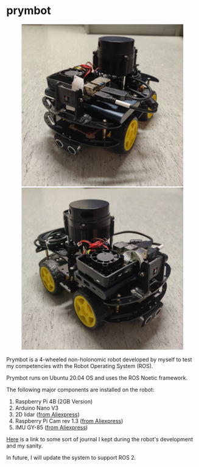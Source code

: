 # prymbot


 <p align="center"> <img src="./images/robot_2.jpg" width="425"/>        <img src="./images/robot_1.jpg" width="425"/> </p>

Prymbot is a 4-wheeled non-holonomic robot developed by myself to test my competencies with the Robot Operating System (ROS). 

Prymbot runs on Ubuntu 20.04 OS and uses the ROS Noetic framework. 

The following major components are installed on the robot:
1. Raspberry Pi 4B (2GB Version)
2. Arduino Nano V3
3. 2D lidar ([from Aliexpress](https://www.aliexpress.com/item/4001253880158.html?spm=a2g0o.order_list.0.0.573f1802iVwUdw))
4. Raspberry Pi Cam rev 1.3 ([from Aliexpress](https://www.aliexpress.com/item/32986293504.html?spm=a2g0o.order_list.0.0.573f1802iVwUdw))
5. IMU GY-85 ([from Aliexpress](https://www.aliexpress.com/item/2024503421.html?spm=a2g0o.order_list.0.0.573f1802iVwUdw))

[Here](https://docs.google.com/document/d/1fH6ElHOvhxXa-iqAJtU8AjbsKXgf0QWju8EXaXixHSU/edit?usp=sharing) is a link to some sort of journal I kept during the robot's development and my sanity. 

In future, I will update the system to support ROS 2. 
